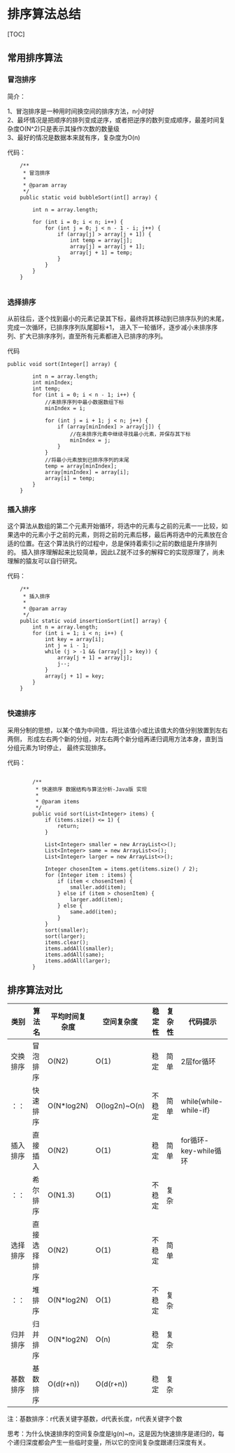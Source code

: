 # 排序算法总结
[TOC]
## 常用排序算法  



### 冒泡排序

简介：

1、冒泡排序是一种用时间换空间的排序方法，n小时好  
2、最坏情况是把顺序的排列变成逆序，或者把逆序的数列变成顺序，最差时间复杂度O(N^2)只是表示其操作次数的数量级  
3、最好的情况是数据本来就有序，复杂度为O(n)

代码：

```
    /**
     * 冒泡排序
     *
     * @param array
     */
    public static void bubbleSort(int[] array) {

        int n = array.length;

        for (int i = 0; i < n; i++) {
            for (int j = 0; j < n - 1 - i; j++) {
                if (array[j] > array[j + 1]) {
                    int temp = array[j];
                    array[j] = array[j + 1];
                    array[j + 1] = temp;
                }
            }
        }
    }
    
```  


###  选择排序

从前往后，逐个找到最小的元素记录其下标，最终将其移动到已排序队列的末尾，完成一次循环，已排序序列队尾脚标+1，
进入下一轮循环，逐步减小未排序序列、扩大已排序序列，直至所有元素都进入已排序的序列。

代码

```
public void sort(Integer[] array) {

        int n = array.length;
        int minIndex;
        int temp;
        for (int i = 0; i < n - 1; i++) {
            //未排序序列中最小数据数组下标
            minIndex = i;

            for (int j = i + 1; j < n; j++) {
                if (array[minIndex] > array[j]) {
                    //在未排序元素中继续寻找最小元素，并保存其下标
                    minIndex = j;
                }
            }
            //将最小元素放到已排序序列的末尾
            temp = array[minIndex];
            array[minIndex] = array[i];
            array[i] = temp;
        }
    }

```


###  插入排序
  
这个算法从数组的第二个元素开始循环，将选中的元素与之前的元素一一比较，如果选中的元素小于之前的元素，则将之前的元素后移，最后再将选中的元素放在合适的位置。在这个算法执行的过程中，总是保持着索引i之前的数组是升序排列的。
插入排序理解起来比较简单，因此LZ就不过多的解释它的实现原理了，尚未理解的猿友可以自行研究。

代码：

```
    /**
     * 插入排序
     *
     * @param array
     */
    public static void insertionSort(int[] array) {
        int n = array.length;
        for (int i = 1; i < n; i++) {
            int key = array[i];
            int j = i - 1;
            while (j > -1 && (array[j] > key)) {
                array[j + 1] = array[j];
                j--;
            }
            array[j + 1] = key;
        }
    }
    
```

### 快速排序
采用分制的思想，以某个值为中间值，将比该值小或比该值大的值分别放置到左右两侧，
形成左右两个新的分组，对左右两个新分组再递归调用方法本身，直到当分组元素为1时停止，
最终实现排序。

代码：

```$xslt

        /**
         * 快速排序 数据结构与算法分析-Java版 实现
         *
         * @param items
         */
        public void sort(List<Integer> items) {
            if (items.size() <= 1) {
                return;
            }

            List<Integer> smaller = new ArrayList<>();
            List<Integer> same = new ArrayList<>();
            List<Integer> larger = new ArrayList<>();

            Integer chosenItem = items.get(items.size() / 2);
            for (Integer item : items) {
                if (item < chosenItem) {
                    smaller.add(item);
                } else if (item > chosenItem) {
                    larger.add(item);
                } else {
                    same.add(item);
                }
            }
            sort(smaller);
            sort(larger);
            items.clear();
            items.addAll(smaller);
            items.addAll(same);
            items.addAll(larger);
        }
```






## 排序算法对比



类别     |算法名     | 平均时间复杂度 |空间复杂度    |稳定性   |复杂性 | 代码提示      
------- |----------|------------- |------------|--------|------|--------
交换排序 |冒泡排序   | O(N2) |O(1)|稳定|简单|2层for循环
：：     |快速排序   | O(N*log2N) |O(log2n)~O(n)|不稳定|简单|while{while-while-if}
插入排序 |直接插入   | O(N2) |O(1)|稳定|简单|for循环-key-while循环
：：    |希尔排序   |O(N1.3)|O(1)| 不稳定|复杂
选择排序 |直接选择排序| O(N2) |O(1)|不稳定|简单
：：    |堆排序     | O(N*log2N) |O(1)|不稳定|复杂
归并排序 |归并排序   |  O(N*log2N)|O(n)| 稳定| 复杂
基数排序 |基数排序   |  O(d(r+n))|O(d(r+n))| 稳定| 复杂


注：基数排序：r代表关键字基数，d代表长度，n代表关键字个数

思考：为什么快速排序的空间复杂度是lg(n)~n，这是因为快速排序是递归的，每个递归深度都会产生一些临时变量，所以它的空间复杂度跟递归深度有关。

